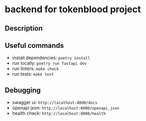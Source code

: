 # backend for tokenblood project

## Description

## Useful commands

- install dependencies: `poetry install`
- run locally: `poetry run fastapi dev`
- run linters: `make check`
- run tests: `make test`

## Debugging

- swagger ui: `http://localhost:8000/docs`
- openapi json: `http://localhost:8000/openapi.json`
- health check: `http://localhost:8000/health`